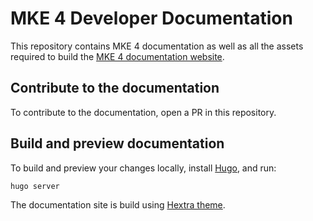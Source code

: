 # MKE 4 Developer Documentation

This repository contains MKE 4 documentation
as well as all the assets required to build
the [MKE 4 documentation website](https://mirantis.github.io/mke-docs/).

## Contribute to the documentation

To contribute to the documentation, open a PR in this repository.

## Build and preview documentation

To build and preview your changes locally,
install [Hugo](https://gohugo.io/installation/), and run:

```bash
hugo server
```

The documentation site is build using [Hextra theme](https://imfing.github.io/hextra/).
